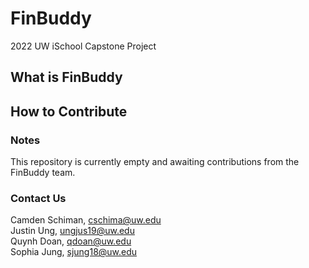 # FinBuddy
2022 UW iSchool Capstone Project

## What is FinBuddy
## How to Contribute

### Notes
This repository is currently empty and awaiting contributions from the FinBuddy team.

### Contact Us
Camden Schiman, cschima@uw.edu<br>
Justin Ung, ungjus19@uw.edu<br>
Quynh Doan, qdoan@uw.edu<br>
Sophia Jung, sjung18@uw.edu

